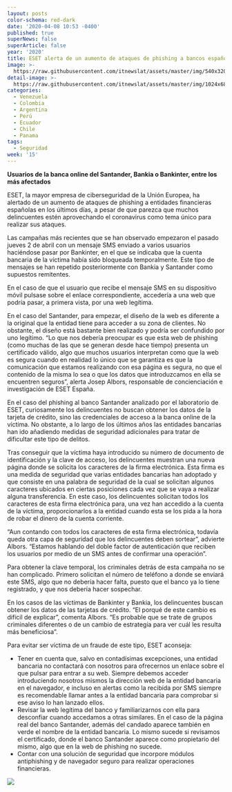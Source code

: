 ```yaml
---
layout: posts
color-schema: red-dark
date: '2020-04-08 10:53 -0400'
published: true
superNews: false
superArticle: false
year: '2020'
title: ESET alerta de un aumento de ataques de phishing a bancos españoles
image: >-
  https://raw.githubusercontent.com/itnewslat/assets/master/img/540x320/Sistema-Bancario-p.jpg
detail-image: >-
  https://raw.githubusercontent.com/itnewslat/assets/master/img/1024x680/Sistema-Bancario-g.jpg
categories:
  - Venezuela
  - Colombia
  - Argentina
  - Perú
  - Ecuador
  - Chile
  - Panama
tags:
  - Seguridad
week: '15'
---
```

**Usuarios de la banca online del Santander, Bankia o Bankinter, entre los más afectados**

ESET, la mayor empresa de ciberseguridad de la Unión Europea, ha alertado de un aumento de ataques de phishing a entidades financieras españolas en los últimos días, a pesar de que parezca que muchos delincuentes estén aprovechando el coronavirus como tema único para realizar sus ataques. 

Las campañas más recientes que se han observado empezaron el pasado jueves 2 de abril con un mensaje SMS enviado a varios usuarios haciéndose pasar por Bankinter, en el que se indicaba que la cuenta bancaria de la víctima había sido bloqueada temporalmente. Este tipo de mensajes se han repetido posteriormente con Bankia y Santander como supuestos remitentes.

En el caso de que el usuario que recibe el mensaje SMS en su dispositivo móvil pulsase sobre el enlace correspondiente, accedería a una web que podría pasar, a primera vista, por una web legítima.

En el caso del Santander, para empezar, el diseño de la web es diferente a la original que la entidad tiene para acceder a su zona de clientes. No obstante, el diseño está bastante bien realizado y podría ser confundido por uno legítimo. “Lo que nos debería preocupar es que esta web de phishing (como muchas de las que se generan desde hace tiempo) presenta un certificado válido, algo que muchos usuarios interpretan como que la web es segura cuando en realidad lo único que se garantiza es que la comunicación que estamos realizando con esa página es segura, no que el contenido de la misma lo sea o que los datos que introduzcamos en ella se encuentren seguros”, alerta Josep Albors, responsable de concienciación e investigación de ESET España. 

En el caso del phishing al banco Santander analizado por el laboratorio de ESET, curiosamente los delincuentes no buscan obtener los datos de la tarjeta de crédito, sino las credenciales de acceso a la banca online de la víctima. No obstante, a lo largo de los últimos años las entidades bancarias han ido añadiendo medidas de seguridad adicionales para tratar de dificultar este tipo de delitos.

Tras conseguir que la víctima haya introducido su número de documento de identificación y la clave de acceso, los delincuentes muestran una nueva página donde se solicita los caracteres de la firma electrónica. Esta firma es una medida de seguridad que varias entidades bancarias han adoptado y que consiste en una palabra de seguridad de la cual se solicitan algunos caracteres ubicados en ciertas posiciones cada vez que se vaya a realizar alguna transferencia. En este caso, los delincuentes solicitan todos los caracteres de esta firma electrónica para, una vez han accedido a la cuenta de la víctima, proporcionarlos a la entidad cuando esta se los pida a la hora de robar el dinero de la cuenta corriente. 

“Aun contando con todos los caracteres de esta firma electrónica, todavía queda otra capa de seguridad que los delincuentes deben sortear”, advierte Albors. “Estamos hablando del doble factor de autenticación que reciben los usuarios por medio de un SMS antes de confirmar una operación”. 

Para obtener la clave temporal, los criminales detrás de esta campaña no se han complicado. Primero solicitan el número de teléfono a donde se enviará este SMS, algo que no debería hacer falta, puesto que el banco ya lo tiene registrado, y que nos debería hacer sospechar.

En los casos de las víctimas de Bankinter y Bankia, los delincuentes buscan obtener los datos de las tarjetas de crédito. “El porqué de este cambio es difícil de explicar”, comenta Albors. “Es probable que se trate de grupos criminales diferentes o de un cambio de estrategia para ver cuál les resulta más beneficiosa”.

Para evitar ser víctima de un fraude de este tipo, ESET aconseja:

- Tener en cuenta que, salvo en contadísimas excepciones, una entidad bancaria no contactará con nosotros para ofrecernos un enlace sobre el que pulsar para entrar a su web. Siempre debemos acceder introduciendo nosotros mismos la dirección web de la entidad bancaria en el navegador, e incluso en alertas como la recibida por SMS siempre es recomendable llamar antes a la entidad bancaria para comprobar si ese aviso lo han lanzado ellos.
- Revisar la web legítima del banco y familiarizarnos con ella para desconfiar cuando accedamos a otras similares. En el caso de la página real del banco Santander, además del candado aparece también en verde el nombre de la entidad bancaria. Lo mismo sucede si revisamos el certificado, donde el banco Santander aparece como propietario del mismo, algo que en la web de phishing no sucede.
- Contar con una solución de seguridad que incorpore módulos antiphishing y de navegador seguro para realizar operaciones financieras. 


<img src="https://tracker.metricool.com/c3po.jpg?hash=56f88a41e39ab42c063cc51676587a04"/>